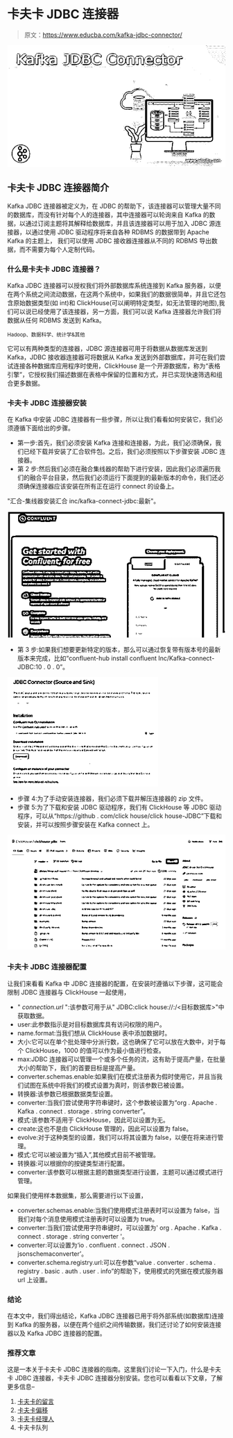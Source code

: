 # 卡夫卡 JDBC 连接器

> 原文：<https://www.educba.com/kafka-jdbc-connector/>

![Kafka JDBC Connector](img/d20f9860fd45421452aac018fb18512c.png)



## 卡夫卡 JDBC 连接器简介

Kafka JDBC 连接器被定义为，在 JDBC 的帮助下，该连接器可以管理大量不同的数据库，而没有针对每个人的连接器，其中连接器可以轮询来自 Kafka 的数据，以通过订阅主题将其解释给数据库，并且该连接器可以用于加入 JDBC 源连接器，以通过使用 JDBC 驱动程序将来自各种 RDBMS 的数据带到 Apache Kafka 的主题上， 我们可以使用 JDBC 接收器连接器从不同的 RDBMS 导出数据，而不需要为每个人定制代码。

### 什么是卡夫卡 JDBC 连接器？

Kafka JDBC 连接器可以授权我们将外部数据库系统连接到 Kafka 服务器，以便在两个系统之间流动数据，在这两个系统中，如果我们的数据很简单，并且它还包含原始数据类型(如 int)和 ClickHouse(可以阐明特定类型，如无法管理的地图),我们可以说已经使用了该连接器，另一方面，我们可以说 Kafka 连接器允许我们将数据从任何 RDBMS 发送到 Kafka。

<small>Hadoop、数据科学、统计学&其他</small>

它可以有两种类型的连接器，JDBC 源连接器可用于将数据从数据库发送到 Kafka，JDBC 接收器连接器可将数据从 Kafka 发送到外部数据库，并可在我们尝试连接各种数据库应用程序时使用，ClickHouse 是一个开源数据库，称为“表格引擎”，它授权我们描述数据在表格中保留的位置和方式，并已实现快速筛选和组合更多数据。

### 卡夫卡 JDBC 连接器安装

在 Kafka 中安装 JDBC 连接器有一些步骤，所以让我们看看如何安装它，我们必须遵循下面给出的步骤。

*   第一步:首先，我们必须安装 Kafka 连接和连接器，为此，我们必须确保，我们已经下载并安装了汇合软件包。之后，我们必须按照以下步骤安装 JDBC 连接器。
*   第 2 步:然后我们必须在融合集线器的帮助下进行安装，因此我们必须遍历我们的融合平台目录，然后我们必须运行下面提到的最新版本的命令，我们还必须确保连接器应该安装在所有正在运行 connect 的设备上。

"汇合-集线器安装汇合 inc/kafka-connect-jdbc:最新"。

![kafka 1](img/7dd0fef5514be20548e88a5ec86deaec.png)



*   第 3 步:如果我们想要更新特定的版本，那么可以通过恢复带有版本号的最新版本来完成，比如“confluent-hub install confluent Inc/Kafka-connect-JDBC:10 . 0 . 0”。

![kafka 2](img/f3891eddf2195678aa681398caf48ffa.png)



*   步骤 4:为了手动安装连接器，我们必须下载并解压连接器的 zip 文件。
*   步骤 5:为了下载和安装 JDBC 驱动程序，我们有 ClickHouse 等 JDBC 驱动程序，可以从“https://github . com/click house/click house-JDBC”下载和安装，并可以按照步骤安装在 Kafka connect 上。

![hg](img/c7cbac5b853f23ac4f0a105defde6976.png)



### 卡夫卡 JDBC 连接器配置

让我们来看看 Kafka 中 JDBC 连接器的配置，在安装时遵循以下步骤，这可能会限制 JDBC 连接器与 ClickHouse 一起使用，

*   " _connection.url_ ":该参数可用于从" JDBC:click house://<click house host >:<click house http port >/<目标数据库>"中获取数据。
*   user:此参数指示是对目标数据库具有访问权限的用户。
*   name.format:当我们想从 ClickHouse 表中添加数据时。
*   大小:它可以在单个批处理中分派行数，这也确保了它可以放在大数中，对于每个 ClickHouse，1000 的值可以作为最小值进行检查。
*   max:JDBC 连接器可以管理一个或多个任务的流，这有助于提高产量，在批量大小的帮助下，我们的首要目标是提高产量。
*   converter.schemas.enable:如果我们在模式注册表为假时使用它，并且当我们试图在系统中将我们的模式设置为真时，则该参数已被设置。
*   转换器:该参数已根据数据类型设置。
*   converter:当我们尝试使用字符串键时，这个参数被设置为“org . Apache . Kafka . connect . storage . string converter”。
*   模式:该参数不适用于 ClickHouse，因此可以设置为无。
*   create:这也不是由 ClickHouse 管理的，因此可以设置为 false。
*   evolve:对于这种类型的设置，我们可以将其设置为 false，以便在将来进行管理。
*   模式:它可以被设置为“插入”,其他模式目前不被管理。
*   转换器:可以根据你的按键类型进行配置。
*   converter:该参数可以根据主题的数据类型进行设置，主题可以通过模式进行管理。

如果我们使用样本数据集，那么需要进行以下设置，

*   converter.schemas.enable:当我们使用模式注册表时可以设置为 false，当我们对每个消息使用模式注册表时可以设置为 true。
*   converter:当我们尝试使用字符串键时，可以设置为' org . Apache . Kafka . connect . storage . string converter '。
*   converter:可以设置为‘io . confluent . connect . JSON . jsonschemaconverter’。
*   converter.schema.registry.url:可以在参数“value . converter . schema . registry . basic . auth . user . info”的帮助下，使用模式的凭据在模式服务器 url 上设置。

### 结论

在本文中，我们得出结论，Kafka JDBC 连接器已用于将外部系统(如数据库)连接到 Kafka 的服务器，以便在两个组织之间传输数据，我们还讨论了如何安装连接器以及 Kafka JDBC 连接器的配置。

### 推荐文章

这是一本关于卡夫卡 JDBC 连接器的指南。这里我们讨论一下入门，什么是卡夫卡 JDBC 连接器，卡夫卡 JDBC 连接器分别安装。您也可以看看以下文章，了解更多信息–

1.  [卡夫卡的留言](https://www.educba.com/kafka-message/)
2.  [卡夫卡偏移](https://www.educba.com/kafka-offset/)
3.  [卡夫卡经理人](https://www.educba.com/kafka-manager/)
4.  卡夫卡队列





